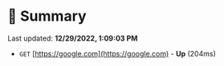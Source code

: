 # 📖 Summary
Last updated: **12/29/2022, 1:09:03 PM**

- `GET` [https://google.com](https://google.com) - **Up** (204ms)
